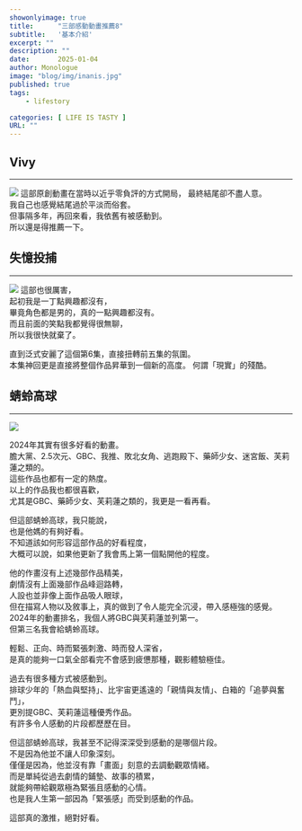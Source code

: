 ```yaml
---
showonlyimage: true
title:      "三部感動動畫推薦8"
subtitle:   '基本介紹'
excerpt: ""
description: ""
date:       2025-01-04
author: Monologue    
image: "blog/img/inanis.jpg"
published: true 
tags:
    - lifestory

categories: [ LIFE IS TASTY ]
URL: ""
---
```

## Vivy
***
![](https://cdn.aniplaylist.com/thumbnails/90gazm9Dzt0UpRs3okeZ0PfeF4RxAds0DHXIzaoM.jpg)
這部原創動畫在當時以近乎零負評的方式開局，
最終結尾卻不盡人意。  
我自己也感覺結尾過於平淡而俗套。  
但事隔多年，再回來看，我依舊有被感動到。  
所以還是得推薦一下。    

  
## 失憶投捕
***
![](https://img.4gamers.com.tw/puku-clone-version/46f3e8cf84922c1917cb8ee1c199ee7d9b8914f9.jpeg)
這部也很厲害，  
起初我是一丁點興趣都沒有，  
畢竟角色都是男的，真的一點興趣都沒有。  
而且前面的笑點我都覺得很無聊，  
所以我很快就棄了。  
  
直到泛式安麗了這個第6集，直接扭轉前五集的氛圍。  
本集神回更是直接將整個作品昇華到一個新的高度。
何謂「現實」的殘酷。  

## 蜻蛉高球
***
![](https://a.storyblok.com/f/178900/960x540/2d4d6af5d6/oi-tonbo-header.jpg)
  
2024年其實有很多好看的動畫。  
膽大黨、2.5次元、GBC、我推、敗北女角、逃跑殿下、藥師少女、迷宮飯、芙莉蓮之類的。  
這些作品也都有一定的熱度。  
以上的作品我也都很喜歡，  
尤其是GBC、藥師少女、芙莉蓮之類的，我更是一看再看。  
  
但這部蜻蛉高球，我只能說，  
也是他媽的有夠好看。  
不知道該如何形容這部作品的好看程度，  
大概可以說，如果他更新了我會馬上第一個點開他的程度。  
  
他的作畫沒有上述幾部作品精美，  
劇情沒有上面幾部作品峰迴路轉，  
人設也並非像上面作品吸人眼球，  
但在描寫人物以及敘事上，真的做到了令人能完全沉浸，帶入感極強的感覺。  
2024年的動畫排名，我個人將GBC與芙莉蓮並列第一。  
但第三名我會給蜻蛉高球。  
  
輕鬆、正向、時而緊張刺激、時而發人深省，  
是真的能夠一口氣全部看完不會感到疲憊那種，觀影體驗極佳。  
  
過去有很多種方式被感動到。  
排球少年的「熱血與堅持」、比宇宙更遙遠的「親情與友情」、白箱的「追夢與奮鬥」，  
更別提GBC、芙莉蓮這種優秀作品。  
有許多令人感動的片段都歷歷在目。  
  
但這部蜻蛉高球，我甚至不記得深深受到感動的是哪個片段。  
不是因為他並不讓人印象深刻。  
僅僅是因為，他並沒有靠「畫面」刻意的去調動觀眾情緒。  
而是單純從過去劇情的鋪墊、故事的積累，  
就能夠帶給觀眾極為緊張且感動的心情。  
也是我人生第一部因為「緊張感」而受到感動的作品。  
  
這部真的激推，絕對好看。  

<!--more-->
